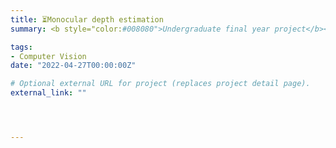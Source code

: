 ```yaml
---
title: ⏳Monocular depth estimation
summary: <b style="color:#008080">Undergraduate final year project</b></br><b style="color:#E08040">Junming Wang</b> Supervisor: Prof.Song Wang </br>

tags:
- Computer Vision
date: "2022-04-27T00:00:00Z"

# Optional external URL for project (replaces project detail page).
external_link: ""




---
```


